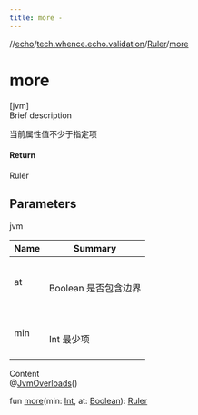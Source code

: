 ```yaml
---
title: more -
---
```

//[echo](../../index.md)/[tech.whence.echo.validation](../index.md)/[Ruler](index.md)/[more](more.md)



# more  
[jvm]  
Brief description  


当前属性值不少于指定项



#### Return  


Ruler



## Parameters  
  
jvm  
  
|  Name|  Summary| 
|---|---|
| at| <br><br>Boolean 是否包含边界<br><br>
| min| <br><br>Int 最少项<br><br>
  
  
Content  
@[JvmOverloads](https://kotlinlang.org/api/latest/jvm/stdlib/kotlin.jvm/-jvm-overloads/index.html)()  
  
fun [more](more.md)(min: [Int](https://kotlinlang.org/api/latest/jvm/stdlib/kotlin/-int/index.html), at: [Boolean](https://kotlinlang.org/api/latest/jvm/stdlib/kotlin/-boolean/index.html)): [Ruler](index.md)  



